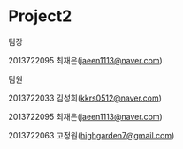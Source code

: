 # Project2

팀장

2013722095 최재은(jaeen1113@naver.com)

팀원

2013722033 김성희(kkrs0512@naver.com)

2013722095 최재은(jaeen1113@naver.com)

2013722063 고정원(highgarden7@gmail.com)